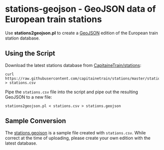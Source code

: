 # stations-geojson - GeoJSON data of European train stations

Use **stations2geojson.pl** to create a [GeoJSON](http://geojson.org) edition of the European train station database.

## Using the Script

Download the latest stations database from [CapitaineTrain/stations](https://github.com/capitainetrain/stations):

    curl https://raw.githubusercontent.com/capitainetrain/stations/master/stations.csv > stations.csv

Pipe the `stations.csv` file into the script and pipe out the resulting GeoJSON to a new file:

    stations2geojson.pl < stations.csv > stations.geojson

## Sample Conversion

The [stations.geojson](https://github.com/grahammiln/stations-geojson/blob/master/stations.geojson) is a sample file created with `stations.csv`. While correct at the time of uploading, please create your own edition with the latest database.
